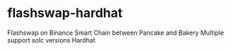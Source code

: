 # flashswap-hardhat
Flashswap on Binance Smart Chain between Pancake and Bakery Multiple support solc versions Hardhat 

